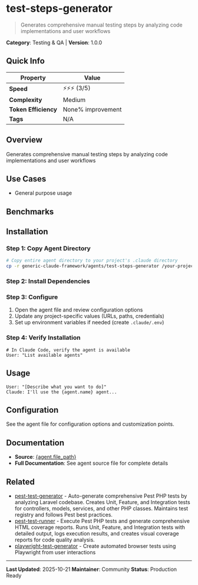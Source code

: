 # test-steps-generator

> Generates comprehensive manual testing steps by analyzing code implementations and user workflows

**Category**: Testing & QA | **Version**: 1.0.0

## Quick Info

| Property | Value |
|----------|-------|
| **Speed** | ⚡⚡⚡ (3/5) |
| **Complexity** |  Medium |
| **Token Efficiency** | None% improvement |
| **Tags** | N/A |

## Overview

Generates comprehensive manual testing steps by analyzing code implementations and user workflows

## Use Cases

- General purpose usage


## Benchmarks



## Installation

### Step 1: Copy Agent Directory

```bash
# Copy entire agent directory to your project's .claude directory
cp -r generic-claude-framework/agents/test-steps-generator /your-project/.claude/agents/
```

### Step 2: Install Dependencies


### Step 3: Configure

1. Open the agent file and review configuration options
2. Update any project-specific values (URLs, paths, credentials)
3. Set up environment variables if needed (create `.claude/.env`)

### Step 4: Verify Installation

```
# In Claude Code, verify the agent is available
User: "List available agents"
```

## Usage

```
User: "[Describe what you want to do]"
Claude: I'll use the {agent.name} agent...
```

## Configuration

See the agent file for configuration options and customization points.

## Documentation

- **Source**: [{agent.file_path}](../../{agent.file_path})
- **Full Documentation**: See agent source file for complete details

## Related

- [pest-test-generator](pest-test-generator.md) - Auto-generate comprehensive Pest PHP tests by analyzing Laravel codebase. Creates Unit, Feature, and Integration tests for controllers, models, services, and other PHP classes. Maintains test registry and follows Pest best practices.
- [pest-test-runner](pest-test-runner.md) - Execute Pest PHP tests and generate comprehensive HTML coverage reports. Runs Unit, Feature, and Integration tests with detailed output, logs execution results, and creates visual coverage reports for code quality analysis.
- [playwright-test-generator](playwright-test-generator.md) - Create automated browser tests using Playwright from user interactions


---

**Last Updated**: 2025-10-21
**Maintainer**: Community
**Status**: Production Ready

